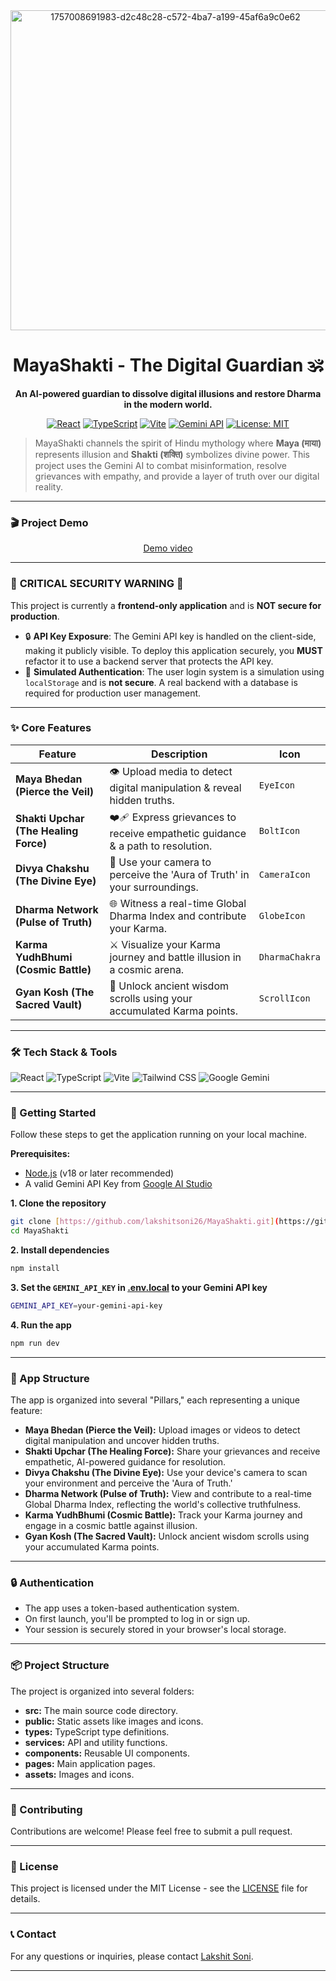 <div align="center">

<img width="512" height="512" alt="1757008691983-d2c48c28-c572-4ba7-a199-45af6a9c0e62" src="https://github.com/user-attachments/assets/eedf09af-160b-4035-aac1-8b036d079d1f"  alt="MayaShakti Banner" />


# MayaShakti - The Digital Guardian 🕉️

**An AI-powered guardian to dissolve digital illusions and restore Dharma in the modern world.**

[![React](https://img.shields.io/badge/React-20232A?style=for-the-badge&logo=react&logoColor=61DAFB)](https://reactjs.org/)
[![TypeScript](https://img.shields.io/badge/TypeScript-007ACC?style=for-the-badge&logo=typescript&logoColor=white)](https://www.typescriptlang.org/)
[![Vite](https://img.shields.io/badge/Vite-B73BFE?style=for-the-badge&logo=vite&logoColor=FFD62E)](https://vitejs.dev/)
[![Gemini API](https://img.shields.io/badge/Gemini_API-4285F4?style=for-the-badge&logo=google&logoColor=white)](https://ai.google.dev/)
[![License: MIT](https://img.shields.io/badge/License-MIT-yellow.svg?style=for-the-badge)](https://opensource.org/licenses/MIT)

</div>

> MayaShakti channels the spirit of Hindu mythology where **Maya (माया)** represents illusion and **Shakti (शक्ति)** symbolizes divine power. This project uses the Gemini AI to combat misinformation, resolve grievances with empathy, and provide a layer of truth over our digital reality.

---

### 🎬 Project Demo

<div align="center">
<a href="https://youtu.be/FZJE4DZVQZY">Demo video</a>
</div>

---

### 🚨 **CRITICAL SECURITY WARNING** 🚨

This project is currently a **frontend-only application** and is **NOT secure for production**.

-   🔒 **API Key Exposure**: The Gemini API key is handled on the client-side, making it publicly visible. To deploy this application securely, you **MUST** refactor it to use a backend server that protects the API key.
-   👤 **Simulated Authentication**: The user login system is a simulation using `localStorage` and is **not secure**. A real backend with a database is required for production user management.

---

### ✨ Core Features

| Feature                                | Description                                                                   | Icon           |
| -------------------------------------- | ----------------------------------------------------------------------------- | -------------- |
| **Maya Bhedan (Pierce the Veil)** | 👁️ Upload media to detect digital manipulation & reveal hidden truths.        | `EyeIcon`      |
| **Shakti Upchar (The Healing Force)** | ❤️‍🩹 Express grievances to receive empathetic guidance & a path to resolution. | `BoltIcon`     |
| **Divya Chakshu (The Divine Eye)** | 📸 Use your camera to perceive the 'Aura of Truth' in your surroundings.    | `CameraIcon`   |
| **Dharma Network (Pulse of Truth)** | 🌐 Witness a real-time Global Dharma Index and contribute your Karma.         | `GlobeIcon`    |
| **Karma YudhBhumi (Cosmic Battle)** | ⚔️ Visualize your Karma journey and battle illusion in a cosmic arena.      | `DharmaChakra` |
| **Gyan Kosh (The Sacred Vault)** | 📜 Unlock ancient wisdom scrolls using your accumulated Karma points.         | `ScrollIcon`   |

---

### 🛠️ Tech Stack & Tools

![React](https://img.shields.io/badge/React-20232A?style=for-the-badge&logo=react&logoColor=61DAFB)
![TypeScript](https://img.shields.io/badge/TypeScript-007ACC?style=for-the-badge&logo=typescript&logoColor=white)
![Vite](https://img.shields.io/badge/Vite-B73BFE?style=for-the-badge&logo=vite&logoColor=FFD62E)
![Tailwind CSS](https://img.shields.io/badge/Tailwind_CSS-38B2AC?style=for-the-badge&logo=tailwind-css&logoColor=white)
![Google Gemini](https://img.shields.io/badge/Google_Gemini-4285F4?style=for-the-badge&logo=google&logoColor=white)

---

### 🚀 Getting Started

Follow these steps to get the application running on your local machine.

**Prerequisites:**

-   [Node.js](https://nodejs.org/) (v18 or later recommended)
-   A valid Gemini API Key from [Google AI Studio](https://ai.google.dev/)

**1. Clone the repository**

```bash
git clone [https://github.com/lakshitsoni26/MayaShakti.git](https://github.com/lakshitsoni26/MayaShakti.git)
cd MayaShakti
```

**2. Install dependencies**
```bash
npm install
```

**3. Set the `GEMINI_API_KEY` in [.env.local](.env.local) to your Gemini API key**
```bash
GEMINI_API_KEY=your-gemini-api-key
```

**4. Run the app**
```bash
npm run dev
```

---

### 🧭 App Structure

The app is organized into several "Pillars," each representing a unique feature:

- **Maya Bhedan (Pierce the Veil):** Upload images or videos to detect digital manipulation and uncover hidden truths.
- **Shakti Upchar (The Healing Force):** Share your grievances and receive empathetic, AI-powered guidance for resolution.
- **Divya Chakshu (The Divine Eye):** Use your device's camera to scan your environment and perceive the 'Aura of Truth.'
- **Dharma Network (Pulse of Truth):** View and contribute to a real-time Global Dharma Index, reflecting the world's collective truthfulness.
- **Karma YudhBhumi (Cosmic Battle):** Track your Karma journey and engage in a cosmic battle against illusion.
- **Gyan Kosh (The Sacred Vault):** Unlock ancient wisdom scrolls using your accumulated Karma points.

---

### 🔒 Authentication

- The app uses a token-based authentication system.
- On first launch, you'll be prompted to log in or sign up.
- Your session is securely stored in your browser's local storage.

---

### 📦 Project Structure

The project is organized into several folders:

- **src:** The main source code directory.
- **public:** Static assets like images and icons.
- **types:** TypeScript type definitions.
- **services:** API and utility functions.
- **components:** Reusable UI components.
- **pages:** Main application pages.
- **assets:** Images and icons.     

---

### 🤝 Contributing

Contributions are welcome! Please feel free to submit a pull request.

---

### 📄 License  

This project is licensed under the MIT License - see the [LICENSE](LICENSE) file for details.

---

### 📞 Contact

For any questions or inquiries, please contact [Lakshit Soni](mailto:lakshitsoni26@gmail.com).

--- 

